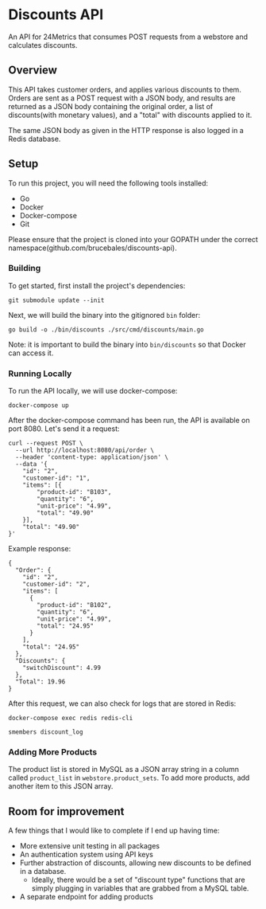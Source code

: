 # Discounts API

An API for 24Metrics that consumes POST requests from a webstore and calculates discounts.

## Overview

This API takes customer orders, and applies various discounts to them. Orders are sent as a POST request with a JSON body, and results are returned as a JSON body containing the original order, a list of discounts(with monetary values), and a "total" with discounts applied to it.

The same JSON body as given in the HTTP response is also logged in a Redis database.

## Setup

To run this project, you will need the following tools installed:

- Go
- Docker
- Docker-compose
- Git

Please ensure that the project is cloned into your GOPATH under the correct namespace(github.com/brucebales/discounts-api).

### Building

To get started, first install the project's dependencies:

```
git submodule update --init
```

Next, we will build the binary into the gitignored `bin` folder:

```
go build -o ./bin/discounts ./src/cmd/discounts/main.go
```

Note: it is important to build the binary into `bin/discounts` so that Docker can access it.


### Running Locally

To run the API locally, we will use docker-compose:

```
docker-compose up
```

After the docker-compose command has been run, the API is available on port 8080. Let's send it a request:

```
curl --request POST \
  --url http://localhost:8080/api/order \
  --header 'content-type: application/json' \
  --data '{
	"id": "2",
	"customer-id": "1",
	"items": [{
		"product-id": "B103",
		"quantity": "6",
		"unit-price": "4.99",
		"total": "49.90"
	}],
	"total": "49.90"
}'
```

Example response:

```
{
  "Order": {
    "id": "2",
    "customer-id": "2",
    "items": [
      {
        "product-id": "B102",
        "quantity": "6",
        "unit-price": "4.99",
        "total": "24.95"
      }
    ],
    "total": "24.95"
  },
  "Discounts": {
    "switchDiscount": 4.99
  },
  "Total": 19.96
}
```

After this request, we can also check for logs that are stored in Redis:

```
docker-compose exec redis redis-cli
```

```
smembers discount_log
```


### Adding More Products

The product list is stored in MySQL as a JSON array string in a column called `product_list` in `webstore.product_sets`. To add more products, add another item to this JSON array.


## Room for improvement

A few things that I would like to complete if I end up having time:

- More extensive unit testing in all packages
- An authentication system using API keys
- Further abstraction of discounts, allowing new discounts to be defined in a database.
  - Ideally, there would be a set of "discount type" functions that are simply plugging in variables that are grabbed from a MySQL table.
- A separate endpoint for adding products